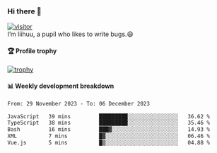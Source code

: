### Hi there 👋
[![visitor](https://visitor-badge.glitch.me/badge?page_id=liihuu&right_color=blue)](https://github.com/liihuu)<br>
I’m liihuu, a pupil who likes to write bugs.😄


#### 🏆 Profile trophy
[![trophy](https://github-profile-trophy.vercel.app?username=liihuu&margin-w=16&margin-h=16&rank=-C,-B)](https://github.com/liihuu)


#### 📊 Weekly development breakdown
<!--START_SECTION:waka-->

```txt
From: 29 November 2023 - To: 06 December 2023

JavaScript   39 mins         █████████░░░░░░░░░░░░░░░░   36.62 %
TypeScript   38 mins         █████████░░░░░░░░░░░░░░░░   35.46 %
Bash         16 mins         ███▓░░░░░░░░░░░░░░░░░░░░░   14.93 %
XML          7 mins          █▓░░░░░░░░░░░░░░░░░░░░░░░   06.46 %
Vue.js       5 mins          █▒░░░░░░░░░░░░░░░░░░░░░░░   04.88 %
```

<!--END_SECTION:waka-->

<!--
**liihuu/liihuu** is a ✨ _special_ ✨ repository because its `README.md` (this file) appears on your GitHub profile.

Here are some ideas to get you started:

- 🔭 I’m currently working on ...
- 🌱 I’m currently learning ...
- 👯 I’m looking to collaborate on ...
- 🤔 I’m looking for help with ...
- 💬 Ask me about ...
- 📫 How to reach me: ...
- 😄 Pronouns: ...
- ⚡ Fun fact: ...
-->
